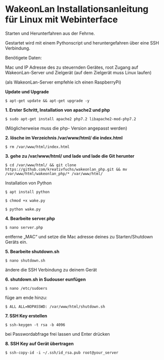 # WakeonLan Installationsanleitung für Linux mit Webinterface

Starten und Herunterfahren aus der Fehrne. 

Gestartet wird mit einem Pythonscript und heruntergefahren über eine SSH Verbindung.

Benötigete Daten:

Mac und IP Adresse des zu steuernden Gerätes,
root Zugang auf WakeonLan-Server und Zielgerät
(auf dem Zielgerät muss Linux laufen)

(als WakeonLan-Server empfehle ich einen RaspberryPi)


**Update und Upgrade**
```
$ apt-get update && apt-get upgrade -y
```

**1. Erster Schritt, Installation von apache2 und php**
```
$ sudo apt-get install apache2 php7.2 libapache2-mod-php7.2
```
(Möglicherweise muss die php- Version angepasst werden)

**2. lösche im Verzeichnis /var/www/html/ die index.html**
```
$ rm /var/www/html/index.html
```

**3. gehe zu /var/www/html/ und lade und lade die Git herunter**
```
$ cd /var/www/html/ && git clone https://github.com/kreativfuchs/wakeonlan_php.git && mv /var/www/html/wakeonlan_php/* /var/www/html/ 
```
Installation von Python
```
§ apt install python
```
```
$ chmod +x wake.py
```
```
$ python wake.py
```

**4. Bearbeite server.php**
```
$ nano server.php
```
entferne „MAC“ und setze die Mac adresse deines zu Starten/Shutdown Geräts ein.

**5. Bearbeite shutdown.sh**
```
$ nano shutdown.sh
```
ändere die SSH Verbindung zu deinem Gerät

**6. shutdown.sh in Sudouser eunfügen**
```
$ nano /etc/sudoers
```
füge am ende hinzu:
```
$ ALL ALL=NOPASSWD: /var/www/html/shutdown.sh
```
**7. SSH Key erstellen**
```
$ ssh-keygen -t rsa -b 4096
```
bei Passwordabfrage frei lassen und Enter drücken

**8. SSH Key auf Gerät übertragen**
```
$ ssh-copy-id -i ~/.ssh/id_rsa.pub root@your_server
```
